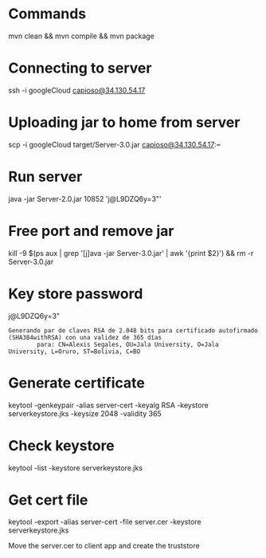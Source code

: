 # Commands
mvn clean && mvn compile && mvn package

# Connecting to server
ssh -i googleCloud capioso@34.130.54.17

# Uploading jar to home from server
scp -i googleCloud target/Server-3.0.jar capioso@34.130.54.17:~

# Run server
java -jar Server-2.0.jar 10852 'j@L9DZQ6y=3"'

# Free port and remove jar
kill -9 $(ps aux | grep '[j]ava -jar Server-3.0.jar' | awk '{print $2}') && rm -r Server-3.0.jar

# Key store password
j@L9DZQ6y=3"

```shell
Generando par de claves RSA de 2.048 bits para certificado autofirmado (SHA384withRSA) con una validez de 365 días
        para: CN=Alexis Segales, OU=Jala University, O=Jala University, L=Oruro, ST=Bolivia, C=BO
```

# Generate certificate
keytool -genkeypair -alias server-cert -keyalg RSA -keystore serverkeystore.jks -keysize 2048 -validity 365

# Check keystore
keytool -list -keystore serverkeystore.jks

# Get cert file
keytool -export -alias server-cert -file server.cer -keystore serverkeystore.jks
 
Move the server.cer to client app and create the truststore